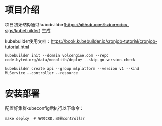# 项目介绍

项目初始结构通过kubebuilder(https://github.com/kubernetes-sigs/kubebuilder) 生成

kubebuilder使用文档：https://book.kubebuilder.io/cronjob-tutorial/cronjob-tutorial.html

```
kubebuilder init --domain volcengine.com --repo code.byted.org/data/monolith/deploy --skip-go-version-check

kubebuilder create api --group mlplatform --version v1 --kind MLService --controller --resource
```

# 安装部署

配置好集群kubeconfig后执行以下命令：

```
make deploy  # 安装CRD，部署controller
```

